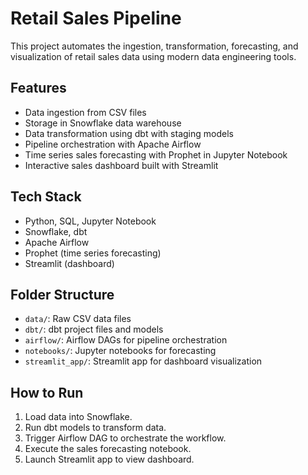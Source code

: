 # Retail Sales Pipeline

This project automates the ingestion, transformation, forecasting, and visualization of retail sales data using modern data engineering tools.

## Features

- Data ingestion from CSV files
- Storage in Snowflake data warehouse
- Data transformation using dbt with staging models
- Pipeline orchestration with Apache Airflow
- Time series sales forecasting with Prophet in Jupyter Notebook
- Interactive sales dashboard built with Streamlit

## Tech Stack

- Python, SQL, Jupyter Notebook
- Snowflake, dbt
- Apache Airflow
- Prophet (time series forecasting)
- Streamlit (dashboard)

## Folder Structure

- `data/`: Raw CSV data files
- `dbt/`: dbt project files and models
- `airflow/`: Airflow DAGs for pipeline orchestration
- `notebooks/`: Jupyter notebooks for forecasting
- `streamlit_app/`: Streamlit app for dashboard visualization

## How to Run

1. Load data into Snowflake.
2. Run dbt models to transform data.
3. Trigger Airflow DAG to orchestrate the workflow.
4. Execute the sales forecasting notebook.
5. Launch Streamlit app to view dashboard.
